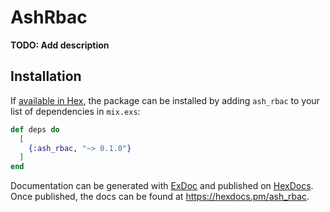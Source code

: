 # AshRbac

**TODO: Add description**

## Installation

If [available in Hex](https://hex.pm/docs/publish), the package can be installed
by adding `ash_rbac` to your list of dependencies in `mix.exs`:

```elixir
def deps do
  [
    {:ash_rbac, "~> 0.1.0"}
  ]
end
```

Documentation can be generated with [ExDoc](https://github.com/elixir-lang/ex_doc)
and published on [HexDocs](https://hexdocs.pm). Once published, the docs can
be found at <https://hexdocs.pm/ash_rbac>.

